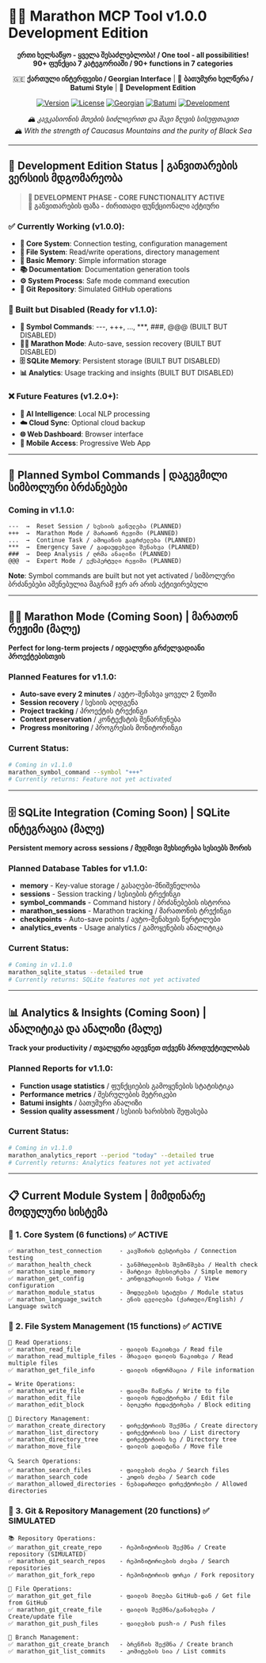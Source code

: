 # 🏃‍♂️ Marathon MCP Tool v1.0.0 Development Edition

<div align="center">

**ერთი ხელსაწყო - ყველა შესაძლებლობა! / One tool - all possibilities!**  
**90+ ფუნქცია 7 კატეგორიაში / 90+ functions in 7 categories**

🇬🇪 **ქართული ინტერფეისი / Georgian Interface** | 🌊 **ბათუმური ხელწერა / Batumi Style** | 🚧 **Development Edition**

[![Version](https://img.shields.io/badge/version-1.0.0--development-orange.svg)](https://github.com/sitechfromgeorgia/marathon-mcp-tool)
[![License](https://img.shields.io/badge/license-MIT-green.svg)](LICENSE)
[![Georgian](https://img.shields.io/badge/ქართული-interface-red.svg)](#)
[![Batumi](https://img.shields.io/badge/🌊-ბათუმური_ხელწერა-blue.svg)](#)
[![Development](https://img.shields.io/badge/status-development-orange.svg)](#)

*🏔️ კავკასიონის მთების სიძლიერით და შავი ზღვის სისუფთავით*  
*🏔️ With the strength of Caucasus Mountains and the purity of Black Sea*

</div>

---

## 🚧 Development Edition Status | განვითარების ვერსიის მდგომარეობა

> **🚧 DEVELOPMENT PHASE - CORE FUNCTIONALITY ACTIVE**  
> **🚧 განვითარების ფაზა - ძირითადი ფუნქციონალი აქტიური**

### ✅ Currently Working (v1.0.0):
- **🔧 Core System**: Connection testing, configuration management
- **📁 File System**: Read/write operations, directory management  
- **🧠 Basic Memory**: Simple information storage
- **📚 Documentation**: Documentation generation tools
- **⚙️ System Process**: Safe mode command execution
- **🐙 Git Repository**: Simulated GitHub operations

### 🚧 Built but Disabled (Ready for v1.1.0):
- **🎯 Symbol Commands**: ---, +++, ..., ***, ###, @@@ (BUILT BUT DISABLED)
- **🏃‍♂️ Marathon Mode**: Auto-save, session recovery (BUILT BUT DISABLED)  
- **🗄️ SQLite Memory**: Persistent storage (BUILT BUT DISABLED)
- **📊 Analytics**: Usage tracking and insights (BUILT BUT DISABLED)

### ❌ Future Features (v1.2.0+):
- **🤖 AI Intelligence**: Local NLP processing
- **☁️ Cloud Sync**: Optional cloud backup
- **🌐 Web Dashboard**: Browser interface
- **📱 Mobile Access**: Progressive Web App

---

## 🎯 Planned Symbol Commands | დაგეგმილი სიმბოლური ბრძანებები

### Coming in v1.1.0:
```
---  →  Reset Session / სესიის განულება (PLANNED)
+++  →  Marathon Mode / მარათონ რეჟიმი (PLANNED)
...  →  Continue Task / ამოცანის გაგრძელება (PLANNED)
***  →  Emergency Save / გადაუდებელი შენახვა (PLANNED)
###  →  Deep Analysis / ღრმა ანალიზი (PLANNED)
@@@  →  Expert Mode / ექსპერტული რეჟიმი (PLANNED)
```

**Note**: Symbol commands are built but not yet activated / სიმბოლური ბრძანებები აშენებულია მაგრამ ჯერ არ არის აქტივირებული

---

## 🏃‍♂️ Marathon Mode (Coming Soon) | მარათონ რეჟიმი (მალე)

**Perfect for long-term projects / იდეალური გრძელვადიანი პროექტებისთვის**

### Planned Features for v1.1.0:
- **Auto-save every 2 minutes** / ავტო-შენახვა ყოველ 2 წუთში
- **Session recovery** / სესიის აღდგენა  
- **Project tracking** / პროექტის ტრექინგი
- **Context preservation** / კონტექსტის შენარჩუნება
- **Progress monitoring** / პროგრესის მონიტორინგი

### Current Status:
```bash
# Coming in v1.1.0
marathon_symbol_command --symbol "+++"
# Currently returns: Feature not yet activated
```

---

## 🗄️ SQLite Integration (Coming Soon) | SQLite ინტეგრაცია (მალე)

**Persistent memory across sessions / მუდმივი მეხსიერება სესიებს შორის**

### Planned Database Tables for v1.1.0:
- **memory** - Key-value storage / გასაღები-მნიშვნელობა
- **sessions** - Session tracking / სესიების ტრექინგი
- **symbol_commands** - Command history / ბრძანებების ისტორია
- **marathon_sessions** - Marathon tracking / მარათონის ტრექინგი
- **checkpoints** - Auto-save points / ავტო-შენახვის წერტილები
- **analytics_events** - Usage analytics / გამოყენების ანალიტიკა

### Current Status:
```bash
# Coming in v1.1.0  
marathon_sqlite_status --detailed true
# Currently returns: SQLite features not yet activated
```

---

## 📊 Analytics & Insights (Coming Soon) | ანალიტიკა და ანალიზი (მალე)

**Track your productivity / თვალყური ადევნეთ თქვენს პროდუქტიულობას**

### Planned Reports for v1.1.0:
- **Function usage statistics** / ფუნქციების გამოყენების სტატისტიკა
- **Performance metrics** / შესრულების მეტრიკები
- **Batumi insights** / ბათუმური ანალიზი
- **Session quality assessment** / სესიის ხარისხის შეფასება

### Current Status:
```bash
# Coming in v1.1.0
marathon_analytics_report --period "today" --detailed true
# Currently returns: Analytics features not yet activated
```

---

## 📋 Current Module System | მიმდინარე მოდულური სისტემა

### 🔧 1. Core System (6 functions) ✅ ACTIVE
```
✅ marathon_test_connection     - კავშირის ტესტირება / Connection testing
✅ marathon_health_check        - ჯანმრთელობის შემოწმება / Health check  
✅ marathon_simple_memory       - მარტივი მეხსიერება / Simple memory
✅ marathon_get_config          - კონფიგურაციის ნახვა / View configuration
✅ marathon_module_status       - მოდულების სტატუსი / Module status
✅ marathon_language_switch     - ენის ცვლილება (ქართული/English) / Language switch
```

### 📁 2. File System Management (15 functions) ✅ ACTIVE
```
📖 Read Operations:
✅ marathon_read_file           - ფაილის წაკითხვა / Read file
✅ marathon_read_multiple_files - მრავალი ფაილის წაკითხვა / Read multiple files
✅ marathon_get_file_info       - ფაილის ინფორმაცია / File information

✏️ Write Operations:
✅ marathon_write_file          - ფაილში ჩაწერა / Write to file
✅ marathon_edit_file           - ფაილის რედაქტირება / Edit file
✅ marathon_edit_block          - ბლოკური რედაქტირება / Block editing

📂 Directory Management:
✅ marathon_create_directory    - დირექტორიის შექმნა / Create directory
✅ marathon_list_directory      - დირექტორიის სია / List directory
✅ marathon_directory_tree      - დირექტორიის ხე / Directory tree
✅ marathon_move_file           - ფაილის გადატანა / Move file

🔍 Search Operations:
✅ marathon_search_files        - ფაილების ძიება / Search files
✅ marathon_search_code         - კოდის ძიება / Search code
✅ marathon_allowed_directories - ნებადართული დირექტორიები / Allowed directories
```

### 🐙 3. Git & Repository Management (20 functions) ✅ SIMULATED
```
📚 Repository Operations:
✅ marathon_git_create_repo     - რეპოზიტორიის შექმნა / Create repository (SIMULATED)
✅ marathon_git_search_repos    - რეპოზიტორიების ძიება / Search repositories
✅ marathon_git_fork_repo       - რეპოზიტორიის ფორკი / Fork repository

📄 File Operations:
✅ marathon_git_get_file        - ფაილის მიღება GitHub-დან / Get file from GitHub
✅ marathon_git_create_file     - ფაილის შექმნა/განახლება / Create/update file
✅ marathon_git_push_files      - ფაილების push-ი / Push files

🌿 Branch Management:
✅ marathon_git_create_branch   - ბრენჩის შექმნა / Create branch
✅ marathon_git_list_commits    - კომიტების სია / List commits
